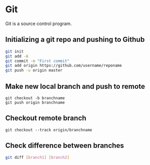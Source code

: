 # Git  

Git is a source control program.

## Initializing a git repo and pushing to Github
```bash
git init
git add -A
git commit -m "First commit"
git add origin https://github.com/username/reponame
git push -u origin master
```

## Make new local branch and push to remote

```
git checkout -b branchname
git push origin branchname
```

## Checkout remote branch

```
git checkout --track origin/branchname
```

## Check difference between branches

```bash
git diff [branch1] [branch2]
```
